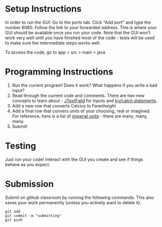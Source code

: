 # Setup Instructions
In order to run the GUI:
Go to the ports tab. Click "Add port" and type the number 6080.
Follow the link to your forwarded address. This is where your GUI should be available once you run your code. Note that the GUI won't work very well until you have finished most of the code - tests will be used to make sure the intermediate steps works well. 

To access the code, go to app > src > main > java


# Programming Instructions

1. Run the current program! Does it work? What happens if you write a bad input?
2. Read through the current code and comments. There are two new concepts to learn about - [JTextField](https://www.tutorialspoint.com/swing/swing_jtextfield.htm) for inputs and [try/catch statements](https://www.w3schools.com/java/java_try_catch.asp). 
3. Add a new row that converts Celcius to Farenheight
4. Add a final row that convers units of your choosing, real or imagined. For reference, here is a list of [imperial units](https://en.wikipedia.org/wiki/Imperial_units) - there are many, many, many.
5. Submit!

# Testing
Just run your code! Interact with the GUI you create and see if things behave as you expect. 

# Submission
 Submit on github classroom by running the following commands. This also saves your work permanently (unless you actively want to delete it). 

```
git add . 
git commit -m "submitting"
git push
```
